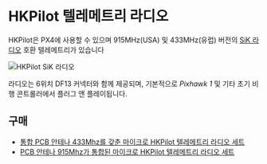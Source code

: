 # HKPilot 텔레메트리 라디오

HKPilot은 PX4에 사용할 수 있으며 915MHz(USA) 및 433MHz(유럽) 버전의 [SiK 라디오](../telemetry/sik_radio.md) 호환 텔레메트리가 있습니다

![HKPilot SiK 라디오
](../../assets/hardware/telemetry/hkpilot_telemetry_radio_v2.jpg)

라디오는 6위치 DF13 커넥터와 함께 제공되며, 기본적으로 *Pixhawk 1* 및 기타 초기 비행 콘트롤러에서 플러그 앤 플레이됩니다.

## 구매

* [통합 PCB 안테나 433Mhz를 갖춘 마이크로 HKPilot 텔레메트리 라디오 세트](https://hobbyking.com/en_us/micro-hkpilot-telemetry-radio-set-with-integrated-pcb-antenna-433mhz.html)
* [PCB 안테나 915Mhz가 통합된 마이크로 HKPilot 텔레메트리 라디오 세트](https://hobbyking.com/en_us/micro-hkpilot-telemetry-radio-set-with-integrated-pcb-antenna-915mhz.html)